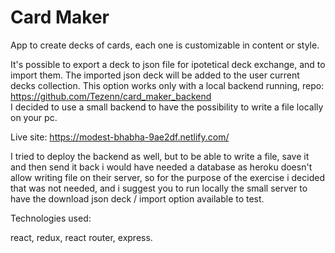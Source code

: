 # Card Maker

App to create decks of cards, each one is customizable in content or style.

It's possible to export a deck to json file for ipotetical deck exchange, and to import them. The imported json deck will be added to the user current decks collection. This option works only with a local backend running, repo: https://github.com/Tezenn/card_maker_backend <br>
I decided to use a small backend to have the possibility to write a file locally on your pc.

Live site: https://modest-bhabha-9ae2df.netlify.com/

I tried to deploy the backend as well, but to be able to write a file, save it and then send it back i would have needed a database as heroku doesn't allow writing file on their server, so for the purpose of the exercise i decided that was not needed, and i suggest you to run locally the small server to have the download json deck / import option available to test.

Technologies used:

react, redux, react router, express.
